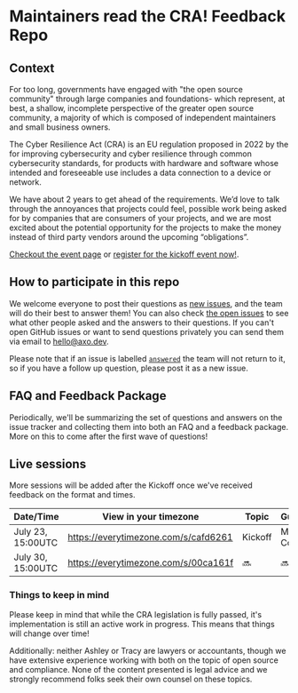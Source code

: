 # Maintainers read the CRA! Feedback Repo

## Context
For too long, governments have engaged with "the open source community" through large companies and foundations- which represent, at best, a shallow, incomplete perspective of the greater open source community, a majority of which is composed of independent maintainers and small business owners.

The Cyber Resilience Act (CRA) is an EU regulation proposed in 2022 by the for improving cybersecurity and cyber resilience through common cybersecurity standards, for products with hardware and software whose intended and foreseeable use includes a data connection to a device or network.

We have about 2 years to get ahead of the requirements. We’d love to talk through the annoyances that projects could feel, possible work being asked for by companies that are consumers of your projects, and we are most excited about the potential opportunity for the projects to make the money instead of third party vendors around the upcoming “obligations”.

[Checkout the event page][www] or [register for the kickoff event now!][register].

## How to participate in this repo
We welcome everyone to post their questions as [new issues][new], and the team will do their best to answer them! You can also check [the open issues][issues] to see what other people asked and the answers to their questions. If you can't open GitHub issues or want to send questions privately you can send them via email to <hello@axo.dev>.

Please note that if an issue is labelled [`answered`] the team will not return to it, so if you have a follow up question, please post it as a new issue.

## FAQ and Feedback Package

Periodically, we'll be summarizing the set of questions and answers on the issue tracker and collecting them into both an FAQ and a feedback package. More on this to come after the first wave of questions! 

## Live sessions

More sessions will be added after the Kickoff once we've received feedback on the format and times.

| Date/Time         	| View in your timezone                	| Topic   	| Guests         	| Registration Link      	| Recording 	|
|-------------------	|--------------------------------------	|---------	|----------------	|------------------------	|-----------	|
| July 23, 15:00UTC 	| https://everytimezone.com/s/cafd6261 	| Kickoff 	| Matteo Collina 	| https://lu.ma/lx3hljhl 	| 🔜         	|
| July 30, 15:00UTC 	| https://everytimezone.com/s/00ca161f 	| 🔜       	| 🔜              	| https://lu.ma/15s46srh 	| 🔜         	|

### Things to keep in mind

Please keep in mind that while the CRA legislation is fully passed, it's implementation is still an active work in progress. This means that things will change over time! 

Additionally: neither Ashley or Tracy are lawyers or accountants, though we have extensive experience working with both on the topic of open source and compliance. None of the content presented is legal advice and we strongly recommend folks seek their own counsel on these topics.

[register]: https://lu.ma/lx3hljhl
[www]:https://axo.dev/maintainers-read-the-cra/
[issues]: https://github.com/axodotdev/Maintainers-Read-the-CRA/issues
[new]: https://github.com/axodotdev/Maintainers-Read-the-CRA/issues/new?template=question.md
[`answered`]: https://github.com/axodotdev/Maintainers-Read-the-CRA/labels/answered
